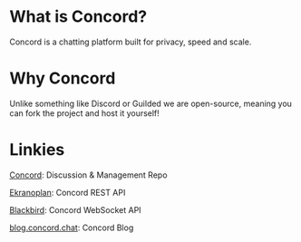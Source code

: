# What is Concord?
Concord is a chatting platform built for privacy, speed and scale.

# Why Concord
Unlike something like Discord or Guilded we are open-source,
meaning you can fork the project and host it yourself!

# Linkies

[Concord](https://github.com/concordchat/concord): Discussion & Management Repo

[Ekranoplan](https://github.com/concordchat/ekranoplan): Concord REST API

[Blackbird](https://github.com/concordchat/blackbird): Concord WebSocket API

[blog.concord.chat](https://blog.concord.chat): Concord Blog
